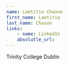 ```yaml
---
name: Laetitia Chauve
first_name: Laetitia
last_name: Chauve
links:
	- name: LinkedIn
	absolutle_url:
---
```

Trinity College Dublin
